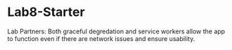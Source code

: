 # Lab8-Starter
Lab Partners: 
Both graceful degredation and service workers allow the app to function even if there are network issues and ensure usability. 